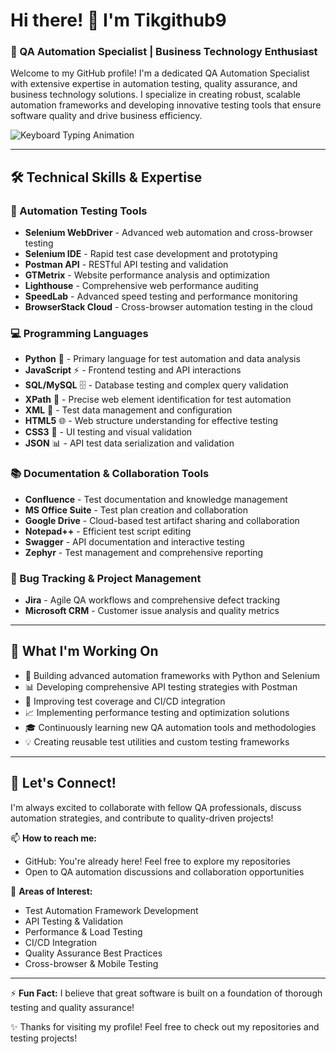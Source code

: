 # Hi there! 👋 I'm Tikgithub9
### 🎯 QA Automation Specialist | Business Technology Enthusiast

Welcome to my GitHub profile! I'm a dedicated QA Automation Specialist with extensive expertise in automation testing, quality assurance, and business technology solutions. I specialize in creating robust, scalable automation frameworks and developing innovative testing tools that ensure software quality and drive business efficiency.

![Keyboard Typing Animation](https://user-gen-media-assets.s3.amazonaws.com/seedream_images/3941faae-3a65-40ae-9052-1905d0963c9b.png)

---

## 🛠️ **Technical Skills & Expertise**

### **🎯 Automation Testing Tools**

- **Selenium WebDriver** - Advanced web automation and cross-browser testing
- **Selenium IDE** - Rapid test case development and prototyping  
- **Postman API** - RESTful API testing and validation
- **GTMetrix** - Website performance analysis and optimization
- **Lighthouse** - Comprehensive web performance auditing
- **SpeedLab** - Advanced speed testing and performance monitoring
- **BrowserStack Cloud** - Cross-browser automation testing in the cloud

### **💻 Programming Languages**

- **Python** 🐍 - Primary language for test automation and data analysis
- **JavaScript** ⚡ - Frontend testing and API interactions
- **SQL/MySQL** 🗄️ - Database testing and complex query validation
- **XPath** 🎯 - Precise web element identification for test automation
- **XML** 📄 - Test data management and configuration
- **HTML5** 🌐 - Web structure understanding for effective testing
- **CSS3** 🎨 - UI testing and visual validation
- **JSON** 📊 - API test data serialization and validation

### **📚 Documentation & Collaboration Tools**

- **Confluence** - Test documentation and knowledge management
- **MS Office Suite** - Test plan creation and collaboration
- **Google Drive** - Cloud-based test artifact sharing and collaboration
- **Notepad++** - Efficient test script editing
- **Swagger** - API documentation and interactive testing
- **Zephyr** - Test management and comprehensive reporting

### **🐛 Bug Tracking & Project Management**

- **Jira** - Agile QA workflows and comprehensive defect tracking
- **Microsoft CRM** - Customer issue analysis and quality metrics

---

## 🎯 What I'm Working On

- 🔧 Building advanced automation frameworks with Python and Selenium
- 📊 Developing comprehensive API testing strategies with Postman
- 🚀 Improving test coverage and CI/CD integration
- 📈 Implementing performance testing and optimization solutions
- 🎓 Continuously learning new QA automation tools and methodologies
- 💡 Creating reusable test utilities and custom testing frameworks

---

## 🤝 Let's Connect!

I'm always excited to collaborate with fellow QA professionals, discuss automation strategies, and contribute to quality-driven projects!

📫 **How to reach me:**
- GitHub: You're already here! Feel free to explore my repositories
- Open to QA automation discussions and collaboration opportunities

💼 **Areas of Interest:**
- Test Automation Framework Development
- API Testing & Validation
- Performance & Load Testing
- CI/CD Integration
- Quality Assurance Best Practices
- Cross-browser & Mobile Testing

---

⚡ **Fun Fact:** I believe that great software is built on a foundation of thorough testing and quality assurance!

✨ Thanks for visiting my profile! Feel free to check out my repositories and testing projects!
